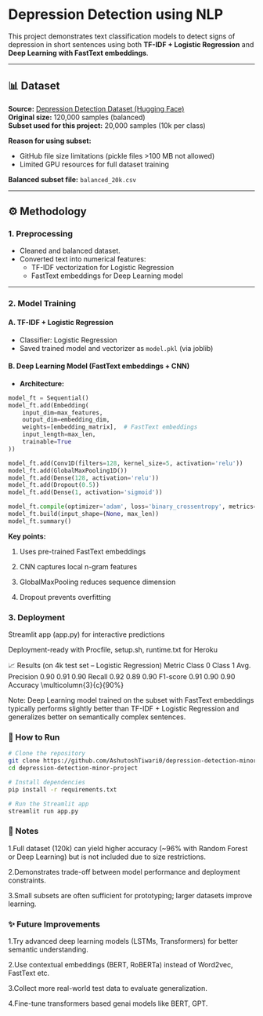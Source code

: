 # Depression Detection using NLP

This project demonstrates text classification models to detect signs of depression in short sentences using both **TF-IDF + Logistic Regression** and **Deep Learning with FastText embeddings**.

---

## 📊 Dataset

**Source:** [Depression Detection Dataset (Hugging Face)](https://huggingface.co/datasets)  
**Original size:** 120,000 samples (balanced)  
**Subset used for this project:** 20,000 samples (10k per class)  

**Reason for using subset:**  
- GitHub file size limitations (pickle files >100 MB not allowed)  
- Limited GPU resources for full dataset training  

**Balanced subset file:** `balanced_20k.csv`

---

## ⚙️ Methodology

### 1. Preprocessing
- Cleaned and balanced dataset.  
- Converted text into numerical features:
  - TF-IDF vectorization for Logistic Regression  
  - FastText embeddings for Deep Learning model  

---

### 2. Model Training

#### **A. TF-IDF + Logistic Regression**
- Classifier: Logistic Regression  
- Saved trained model and vectorizer as `model.pkl` (via joblib)

#### **B. Deep Learning Model (FastText embeddings + CNN)**
- **Architecture:**

```python
model_ft = Sequential()
model_ft.add(Embedding(
    input_dim=max_features,
    output_dim=embedding_dim,
    weights=[embedding_matrix],  # FastText embeddings
    input_length=max_len,
    trainable=True
))

model_ft.add(Conv1D(filters=128, kernel_size=5, activation='relu'))
model_ft.add(GlobalMaxPooling1D())
model_ft.add(Dense(128, activation='relu'))
model_ft.add(Dropout(0.5))
model_ft.add(Dense(1, activation='sigmoid'))

model_ft.compile(optimizer='adam', loss='binary_crossentropy', metrics=['accuracy'])
model_ft.build(input_shape=(None, max_len))
model_ft.summary()
```
**Key points:**

1. Uses pre-trained FastText embeddings

2. CNN captures local n-gram features

3. GlobalMaxPooling reduces sequence dimension

4. Dropout prevents overfitting

### 3. Deployment

Streamlit app (app.py) for interactive predictions

Deployment-ready with Procfile, setup.sh, runtime.txt for Heroku

📈 Results (on 4k test set – Logistic Regression)
Metric	Class 0	Class 1	Avg.
Precision	0.90	0.91	0.90
Recall	0.92	0.89	0.90
F1-score	0.91	0.90	0.90
Accuracy	\multicolumn{3}{c}{90%}		

Note: Deep Learning model trained on the subset with FastText embeddings typically performs slightly better than TF-IDF + Logistic Regression and generalizes better on semantically complex sentences.

### 🚀 How to Run
```bash
# Clone the repository
git clone https://github.com/AshutoshTiwari0/depression-detection-minor-project.git
cd depression-detection-minor-project

# Install dependencies
pip install -r requirements.txt

# Run the Streamlit app
streamlit run app.py
```
### 📝 Notes

1.Full dataset (120k) can yield higher accuracy (~96% with Random Forest or Deep Learning) but is not included due to size restrictions.

2.Demonstrates trade-off between model performance and deployment constraints.

3.Small subsets are often sufficient for prototyping; larger datasets improve learning.

### ✨ Future Improvements

1.Try advanced deep learning models (LSTMs, Transformers) for better semantic understanding.

2.Use contextual embeddings (BERT, RoBERTa) instead of Word2vec, FastText etc.

3.Collect more real-world test data to evaluate generalization.

4.Fine-tune transformers based genai models like BERT, GPT.
